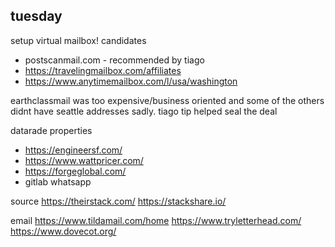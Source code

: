 ## tuesday

setup virtual mailbox! candidates

- postscanmail.com - recommended by tiago
- https://travelingmailbox.com/affiliates
- https://www.anytimemailbox.com/l/usa/washington

earthclassmail was too expensive/business oriented and some of the others didnt have seattle addresses sadly. tiago tip helped seal the deal

datarade properties

- https://engineersf.com/
- https://www.wattpricer.com/
- https://forgeglobal.com/
- gitlab whatsapp

source
https://theirstack.com/
https://stackshare.io/

email
https://www.tildamail.com/home
https://www.tryletterhead.com/
https://www.dovecot.org/
